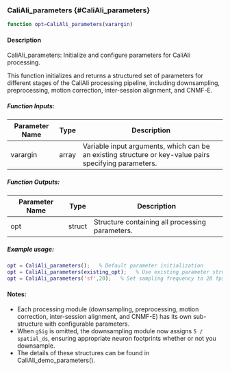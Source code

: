 ### CaliAli_parameters {#CaliAli_parameters}

```matlab
function opt=CaliAli_parameters(varargin)
```

#### Description
CaliAli_parameters: Initialize and configure parameters for CaliAli processing.

This function initializes and returns a structured set of parameters for different stages of the CaliAli processing pipeline, including downsampling, preprocessing, motion correction, inter-session alignment, and CNMF-E.

##### Function Inputs:
| Parameter Name | Type   | Description                                             |
|----------------|--------|---------------------------------------------------------|
| varargin       | array  | Variable input arguments, which can be an existing structure or key-value pairs specifying parameters. |

##### Function Outputs:
| Parameter Name | Type    | Description                                  |
|----------------|---------|----------------------------------------------|
| opt            | struct  | Structure containing all processing parameters. |

##### Example usage:
```matlab
opt = CaliAli_parameters();   % Default parameter initialization
opt = CaliAli_parameters(existing_opt);   % Use existing parameter structure
opt = CaliAli_parameters('sf',20);   % Set sampling frequency to 20 fps.
```

#### Notes:
- Each processing module (downsampling, preprocessing, motion correction, inter-session alignment, and CNMF-E) has its own sub-structure with configurable parameters.
- When `gSig` is omitted, the downsampling module now assigns `5 / spatial_ds`, ensuring appropriate neuron footprints whether or not you downsample.
- The details of these structures can be found in CaliAli_demo_parameters().
